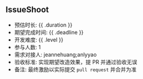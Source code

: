 ## IssueShoot
- 预估时长: {{ .duration }}
- 期望完成时间: {{ .deadline }}
- 开发难度: {{ .level }}
- 参与人数: 1
- 需求对接人: jeannehuang;anlyyao
- 验收标准: 实现期望改造效果，提 PR 并通过验收无误
- 备注: 最终激励以实际提交 `pull request` 并合并为准
